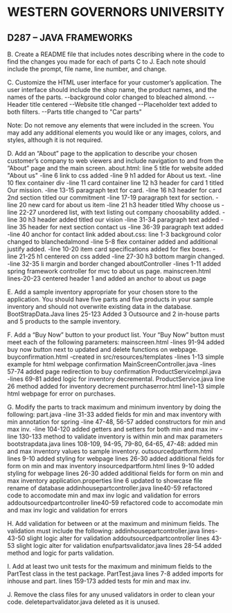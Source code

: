 
# WESTERN GOVERNORS UNIVERSITY 
## D287 – JAVA FRAMEWORKS

B.  Create a README file that includes notes describing where in the code to find the changes you made for each of parts C to J. Each note should include the prompt, file name, line number, and change.


C.  Customize the HTML user interface for your customer’s application. The user interface should include the shop name, the product names, and the names of the parts.
    --background color changed to bleached almond.
    --Header title centered
    --Website title changed
    --Placeholder text added to both filters.
    --Parts title changed to "Car parts"

Note: Do not remove any elements that were included in the screen. You may add any additional elements you would like or any images, colors, and styles, although it is not required.


D.  Add an “About” page to the application to describe your chosen customer’s company to web viewers and include navigation to and from the “About” page and the main screen.
    about.html: line 5 title for website added "About us"
        -line 6 link to css added
        -line 9 h1 added for About us text.
        -line 10 flex container div
        -line 11 card container line 12 h3 header for card 1 titled Our mission.
        -line 13-15 paragraph text for card.
        -line 16 h3 header for card 2nd section titled our commitment
        -line 17-19 paragraph text for section.
        -line 20 new card for about us item
        -line 21 h3 header titled Why choose us
        -line 22-27 unordered list, with text listing out company choosability added.
        -line 30 h3 header added titled our vision
        -line 31-34 paragraph text added
        -line 35 header for next section contact us
        -line 36-39 paragraph text added
        -line 40 anchor for contact link added
    about.css: line 1-3 background color changed to blanchedalmond
        -line 5-8 flex container added and additional justify added.
        -line 10-20 item card specifications added for flex boxes.
        -line 21-25 h1 centered on css added
        -line 27-30 h3 bottom margin changed.
        -line 32-35 li margin and border changed
    aboutController
        -lines 1-11 added spring framework controller for mvc to about us page.
    mainscreen.html
        lines-20-23 centered header 1 and added an anchor to about us page



E.  Add a sample inventory appropriate for your chosen store to the application. You should have five parts and five products in your sample inventory and should not overwrite existing data in the database.
    BootStrapData.Java
        lines 25-123 Added 3 Outsource and 2 in-house parts and 5 products to the sample inventory.



F.  Add a “Buy Now” button to your product list. Your “Buy Now” button must meet each of the following parameters:
    mainscreen.html
        -lines 91-94 added buy now button next to updated and delete functions on webpage.
    buyconfirmation.html
        -created in src/resources/templates
        -lines 1-13 simple example for html webpage confirmation
    MainScreenController.java
        -lines 57-74 added page redirection to buy confirmation
    ProductServiceImpl.java
        -lines 69-81 added logic for inventory decremental.
    ProductService.java
        line 26 method added for inventory decrement
    purchaserror.html
        line1-13 simple html webpage for error on purchases.

G.  Modify the parts to track maximum and minimum inventory by doing the following:
    part.java
        -line 31-33 added fields for min and max inventory with min annotation for spring
        -line 47-48, 56-57 added constructors for min and max inv.
        -line 104-120 added getters and setters for both min and max inv
        -line 130-133 method to validate inventory is within min and max parameters
    bootstrapdata.java 
        lines 108-109, 94-95, 79-80, 64-65, 47-48: added min and max inventory values to sample inventory.
    outsourcedpartform.html
        lines 9-10 added styling for webpage
        lines 26-30 added additional fields for form on min and max inventory
    insourcedpartform.html
        lines 9-10 added styling for webpage
        lines 26-30 added additional fields for form on min and max inventory
    application.properties
        line 6 updated to showcase file rename of database
    addinhousepartcontroller.java
        line40-59 refactored code to accomodate min and max inv logic and validation for errors
    addoutsourcedpartcontroller
        line40-59 refactored code to accomodate min and max inv logic and validation for errors


H.  Add validation for between or at the maximum and minimum fields. The validation must include the following:
        addinhousepartcontroller.java
            lines-43-50 slight logic alter for validation
        addoutsourcedpartcontroller
            lines 43-53 slight logic alter for validation
        enufpartsvalidator.java
            lines 28-54 added method and logic for parts validation.


I.  Add at least two unit tests for the maximum and minimum fields to the PartTest class in the test package.
        PartTest.java
            lines 7-8 added imports for inhouse and part.
            lines 159-173 added tests for min and max inv.

J.  Remove the class files for any unused validators in order to clean your code.
        deletepartvalidator.java deleted as it is unused.
